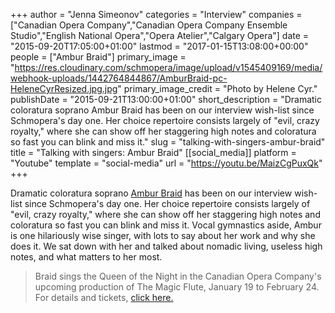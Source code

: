 +++
author = "Jenna Simeonov"
categories = "Interview"
companies = ["Canadian Opera Company","Canadian Opera Company Ensemble Studio","English National Opera","Opera Atelier","Calgary Opera"]
date = "2015-09-20T17:05:00+01:00"
lastmod = "2017-01-15T13:08:00+00:00"
people = ["Ambur Braid"]
primary_image = "https://res.cloudinary.com/schmopera/image/upload/v1545409169/media/webhook-uploads/1442764844867/AmburBraid-pc-HeleneCyrResized.jpg.jpg"
primary_image_credit = "Photo by Helene Cyr."
publishDate = "2015-09-21T13:00:00+01:00"
short_description = "Dramatic coloratura soprano Ambur Braid has been on our interview wish-list since Schmopera&#039;s day one. Her choice repertoire consists largely of &quot;evil, crazy royalty,&quot; where she can show off her staggering high notes and coloratura so fast you can blink and miss it."
slug = "talking-with-singers-ambur-braid"
title = "Talking with singers: Ambur Braid"
[[social_media]]
platform = "Youtube"
template = "social-media"
url = "https://youtu.be/MaizCgPuxQk"
+++

Dramatic coloratura soprano [Ambur Braid](/scene/people/ambur-braid/) has been on our interview wish-list since Schmopera's day one. Her choice repertoire consists largely of "evil, crazy royalty," where she can show off her staggering high notes and coloratura so fast you can blink and miss it. Vocal gymnastics aside, Ambur is one hilariously wise singer, with lots to say about her work and why she does it. We sat down with her and talked about nomadic living, useless high notes, and what matters to her most.

>Braid sings the Queen of the Night in the Canadian Opera Company's upcoming production of The Magic Flute, January 19 to February 24. For details and tickets, [click here.](http://www.coc.ca/PerformancesAndTickets/1617Season/MagicFlute.aspx)
